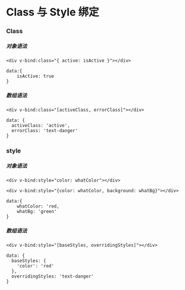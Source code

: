 # Class 与 Style 绑定

### Class

##### 对象语法

```
<div v-bind:class="{ active: isActive }"></div>

data:{
    isActive: true
}
```

##### 数组语法

```
<div v-bind:class="[activeClass, errorClass]"></div>

data: {
  activeClass: 'active',
  errorClass: 'text-danger'
}
```


### style 

##### 对象语法

```
<div v-bind:style="color: whatColor"></div>

<div v-bind:style="{color: whatColor, background: whatBg}"></div>

data:{
    whatColor: 'red,
    whatBg: 'green'
}
```


##### 数组语法

```
<div v-bind:style="[baseStyles, overridingStyles]"></div>

data: {
  baseStyles: {
    'color': 'red'
  },
  overridingStyles: 'text-danger'
}

```

